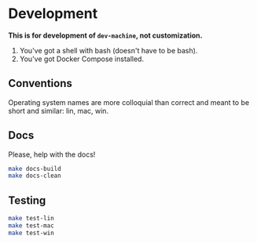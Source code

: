 # Development

**This is for development of `dev-machine`, not customization.**

1. You've got a shell with bash (doesn't have to be bash).
1. You've got Docker Compose installed.

## Conventions

Operating system names are more colloquial than correct and meant to be short and similar: lin, mac, win.

## Docs

Please, help with the docs!

```bash
make docs-build
make docs-clean
```

## Testing

```bash
make test-lin
make test-mac
make test-win
```
